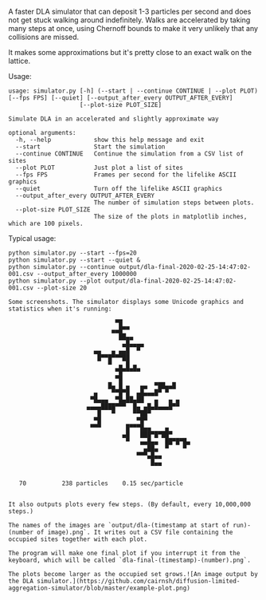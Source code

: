 A faster DLA simulator that can deposit 1-3 particles per second and does not get stuck walking around indefinitely.
Walks are accelerated by taking many steps at once, using Chernoff bounds to make it very unlikely that any collisions are missed.

It makes some approximations but it's pretty close to an exact walk on the lattice.

Usage:
```
usage: simulator.py [-h] (--start | --continue CONTINUE | --plot PLOT) [--fps FPS] [--quiet] [--output_after_every OUTPUT_AFTER_EVERY]
                    [--plot-size PLOT_SIZE]

Simulate DLA in an accelerated and slightly approximate way

optional arguments:
  -h, --help            show this help message and exit
  --start               Start the simulation
  --continue CONTINUE   Continue the simulation from a CSV list of sites
  --plot PLOT           Just plot a list of sites
  --fps FPS             Frames per second for the lifelike ASCII graphics
  --quiet               Turn off the lifelike ASCII graphics
  --output_after_every OUTPUT_AFTER_EVERY
                        The number of simulation steps between plots.
  --plot-size PLOT_SIZE
                        The size of the plots in matplotlib inches, which are 100 pixels.
```

Typical usage:
```
python simulator.py --start --fps=20
python simulator.py --start --quiet &
python simulator.py --continue output/dla-final-2020-02-25-14:47:02-001.csv --output_after_every 1000000
python simulator.py --plot output/dla-final-2020-02-25-14:47:02-001.csv --plot-size 20

Some screenshots. The simulator displays some Unicode graphics and statistics when it's running:
```
                                  ▀█
                                 ▄▄█▀▀
                                   ██▄▄
                                    ▄█▄▄▄▄
                            ▄▄   ▄ ▄▄█  ▀
                             █▀▀█▀▀▀██
                                ▀  ▄ █ ▄
                                  ▀█▀▀▀▀▀
                                  ▀█
                                █▄ █ ▄   ▄▄  ▀██▄▄█
                            ▄    ▀▀█▀█  ▄█▄▄▄█▀ ▀
                           ▀█▄▄▄  ▀█▄██▄██   ▄   ▄ ▄
                          ▄▄▄▄████▀▀▀  █▄ ▄█▄█▄▄▄█▀▀
                             █   ▀     ▀▀██▀
                            ▀█          ▀█▀
                           ▀▀▀       █▀▀▀█▄▄    ▄
                                    ▄█   ███▀█▀██▀
                                     ▀   ▄▄█▄▄  ██▀█▀█▄
                                          ▄██▄  ▀    ▀
                                        ▀▀▀▄█▄▄
                                            █▄▄


       70          238 particles    0.15 sec/particle
```

It also outputs plots every few steps. (By default, every 10,000,000 steps.)

The names of the images are `output/dla-(timestamp at start of run)-(number of image).png`. It writes out a CSV file containing the occupied sites together with each plot.

The program will make one final plot if you interrupt it from the keyboard, which will be called `dla-final-(timestamp)-(number).png`.

The plots become larger as the occupied set grows.![An image output by the DLA simulator.](https://github.com/cairnsh/diffusion-limited-aggregation-simulator/blob/master/example-plot.png)
